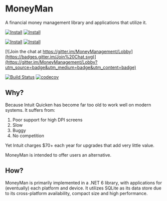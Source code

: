 # MoneyMan

A financial money management library and applications that utilize it.

[![Install](https://img.shields.io/badge/prerelease-win--x64-green)](https://moneymanreleases.blob.core.windows.net/releases/prerelease/win-x64/Nerdbank.MoneyMan.Setup.exe)
[![Install](https://img.shields.io/badge/prerelease-win--arm64-green)](https://moneymanreleases.blob.core.windows.net/releases/prerelease/win-arm64/Nerdbank.MoneyMan.Setup.exe)

[![Install](https://img.shields.io/badge/CI-win--x64-green)](https://moneymanreleases.blob.core.windows.net/releases/main-CI/win-x64/Nerdbank.MoneyMan.Setup.exe)
[![Install](https://img.shields.io/badge/CI-win--arm64-green)](https://moneymanreleases.blob.core.windows.net/releases/main-CI/win-arm64/Nerdbank.MoneyMan.Setup.exe)

[![Join the chat at https://gitter.im/MoneyManagement/Lobby](https://badges.gitter.im/Join%20Chat.svg)](https://gitter.im/MoneyManagement/Lobby?utm_source=badge&utm_medium=badge&utm_content=badge)

[![Build Status](https://dev.azure.com/andrewarnott/OSS/_apis/build/status/MoneyMan/MoneyMan?branchName=main)](https://dev.azure.com/andrewarnott/OSS/_build/latest?definitionId=51&branchName=main)
[![codecov](https://codecov.io/gh/aarnott/moneyman/branch/main/graph/badge.svg)](https://codecov.io/gh/aarnott/moneyman)

## Why?

Because Intuit Quicken has become far too old to work well on modern systems. It suffers from:

1. Poor support for high DPI screens
1. Slow
1. Buggy
1. No competition

Yet Intuit charges $70+ each year for upgrades that add very little value.

MoneyMan is intended to offer users an alternative.

## How?

MoneyMan is primarily implemented in a .NET 6 library, with applications for (eventually) each platform and device.
It utilizes SQLite as its data store due to its cross-platform availability, compact size and high performance.
